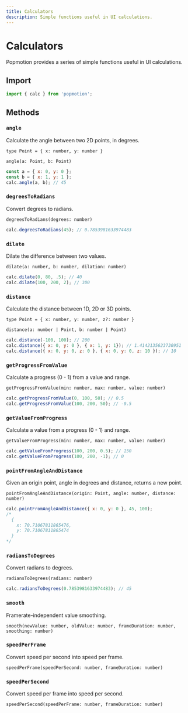 ```yaml
---
title: Calculators
description: Simple functions useful in UI calculations.
---
```


# Calculators

Popmotion provides a series of simple functions useful in UI calculations.

## Import

```javascript
import { calc } from 'popmotion';
```

## Methods

### `angle`
Calculate the angle between two 2D points, in degrees.

`type Point = { x: number, y: number }`

`angle(a: Point, b: Point)`

```javascript
const a = { x: 0, y: 0 };
const b = { x: 1, y: 1 };
calc.angle(a, b); // 45
```

### `degreesToRadians`
Convert degrees to radians.

`degreesToRadians(degrees: number)`

```javascript
calc.degreesToRadians(45); // 0.7853981633974483
```

### `dilate`
Dilate the difference between two values.

`dilate(a: number, b: number, dilation: number)`

```javascript
calc.dilate(0, 80, .5); // 40
calc.dilate(100, 200, 2); // 300
```

### `distance`
Calculate the distance between 1D, 2D or 3D points.

`type Point = { x: number, y: number, z?: number }`

`distance(a: number | Point, b: number | Point)`

```javascript
calc.distance(-100, 100); // 200
calc.distance({ x: 0, y: 0 }, { x: 1, y: 1}); // 1.4142135623730951
calc.distance({ x: 0, y: 0, z: 0 }, { x: 0, y: 0, z: 10 }); // 10
```

### `getProgressFromValue`
Calculate a progress (0 - 1) from a value and range.

`getProgressFromValue(min: number, max: number, value: number)`

```javascript
calc.getProgressFromValue(0, 100, 50); // 0.5
calc.getProgressFromValue(100, 200, 50); // -0.5
```

### `getValueFromProgress`
Calculate a value from a progress (0 - 1) and range.

`getValueFromProgress(min: number, max: number, value: number)`

```javascript
calc.getValueFromProgress(100, 200, 0.5); // 150
calc.getValueFromProgress(100, 200, -1); // 0
```

### `pointFromAngleAndDistance`
Given an origin point, angle in degrees and distance, returns a new point.

`pointFromAngleAndDistance(origin: Point, angle: number, distance: number)`

```javascript
calc.pointFromAngleAndDistance({ x: 0, y: 0 }, 45, 100);
/*
  {
    x: 70.71067811865476,
    y: 70.71067811865474
  }
*/
```

### `radiansToDegrees`
Convert radians to degrees.

`radiansToDegrees(radians: number)`

```javascript
calc.radiansToDegrees(0.7853981633974483); // 45
```

### `smooth`
Framerate-independent value smoothing.

`smooth(newValue: number, oldValue: number, frameDuration: number, smoothing: number)`

### `speedPerFrame`
Convert speed per second into speed per frame.

`speedPerFrame(speedPerSecond: number, frameDuration: number)`

### `speedPerSecond`
Convert speed per frame into speed per second.

`speedPerSecond(speedPerFrame: number, frameDuration: number)`
